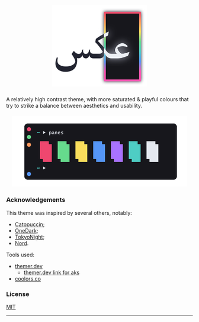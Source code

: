 <h1 align="center">
    <img src="./AksLogo7-1.svg" alt="Aks Logo" />
</h1>

A relatively high contrast theme, with more saturated & playful colours that try to strike a balance between aesthetics and usability.

<h4 align="center">
    <img src="./panes1.png" alt="Aks Color Panes" />
</h4>

### Acknowledgements

This theme was inspired by several others, notably:
- [Catppuccin](https://github.com/catppuccin/catppuccin);
- [OneDark](https://github.com/joshdick/onedark.vim);
- [TokyoNight](https://github.com/folke/tokyonight.nvim);
- [Nord](https://www.nordtheme.com/).

Tools used:
- [themer.dev](https://themer.dev/)
  - [themer.dev link for aks](https://themer.dev/?calculateIntermediaryShades.dark=false&calculateIntermediaryShades.light=false&activeColorSet=dark&colors.dark.shade0=%2317171C&colors.dark.shade1=%23222430&colors.dark.shade2=%233E4856&colors.dark.shade3=%235B697B&colors.dark.shade4=%23CBD1EC&colors.dark.shade5=%23DADEF1&colors.dark.shade6=%23E5E9F0&colors.dark.shade7=%23ECEFF4&colors.dark.accent0=%23EF476F&colors.dark.accent1=%23FE995E&colors.dark.accent2=%23FADD5C&colors.dark.accent3=%2366DB8D&colors.dark.accent4=%234ECDC4&colors.dark.accent5=%235596F7&colors.dark.accent6=%23FC56B1&colors.dark.accent7=%23A972FF&colors.light.shade0=%23F2F4F7&colors.light.shade1=%23E2E6F7&colors.light.shade2=%23CBD1EC&colors.light.shade3=%23ABB3CA&colors.light.shade4=%235B697B&colors.light.shade5=%233E4856&colors.light.shade6=%23222430&colors.light.shade7=%2317171C&colors.light.accent0=%23FF1D4E&colors.light.accent1=%23FC8E4E&colors.light.accent2=%23E1B900&colors.light.accent3=%2300D948&colors.light.accent4=%2300C2C2&colors.light.accent5=%230066FF&colors.light.accent6=%23FF0099&colors.light.accent7=%238F00FF)
- [coolors.co](https://coolors.co/)

### License

[MIT](/LICENSE)

<hr>
